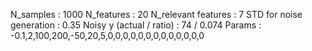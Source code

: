 N_samples                     : 1000
N_features                    : 20
N_relevant features           : 7
STD for noise generation      : 0.35
Noisy y (actual / ratio)      : 74 / 0.074
Params                        : -0.1,2,100,200,-50,20,5,0,0,0,0,0,0,0,0,0,0,0,0,0
